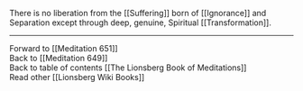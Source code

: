 There is no liberation from the [[Suffering]] born of [[Ignorance]] and Separation except through deep, genuine, Spiritual [[Transformation]]. 

___

Forward to [[Meditation 651]]  
Back to [[Meditation 649]]  
Back to table of contents [[The Lionsberg Book of Meditations]]  
Read other [[Lionsberg Wiki Books]] 